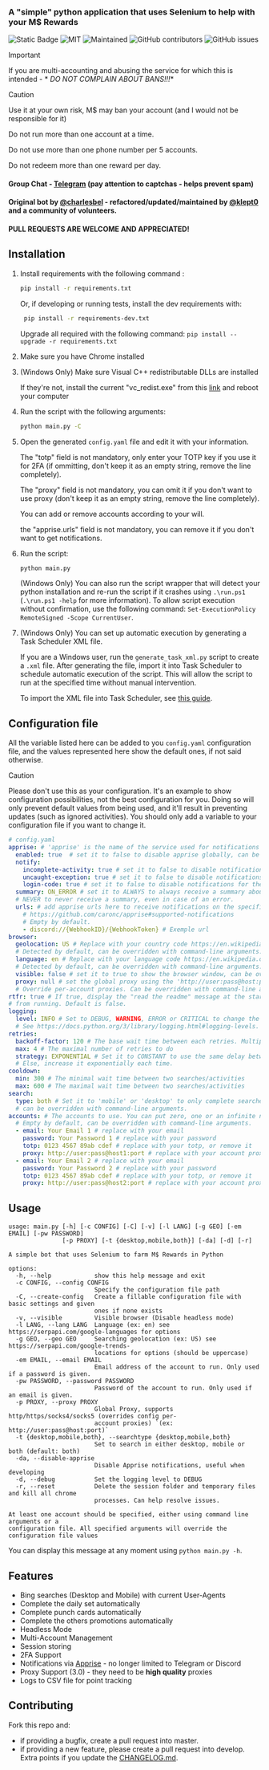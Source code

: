 ### A "simple" python application that uses Selenium to help with your M$ Rewards

![Static Badge](https://img.shields.io/badge/Made_in-python-violet?style=for-the-badge)
![MIT](https://img.shields.io/badge/License-MIT-blue.svg?style=for-the-badge)
![Maintained](https://img.shields.io/badge/Maintained%3F-yes-green.svg?style=for-the-badge)
![GitHub contributors](https://img.shields.io/github/contributors/klept0/MS-Rewards-Farmer?style=for-the-badge)
![GitHub issues](https://img.shields.io/github/issues/klept0/MS-Rewards-Farmer?style=for-the-badge)



> [!IMPORTANT]
> If you are multi-accounting and abusing the service for which this is intended - *
*_DO NOT COMPLAIN ABOUT BANS!!!_**



> [!CAUTION]
> Use it at your own risk, M$ may ban your account (and I would not be responsible for it)
>
> Do not run more than one account at a time.
>
> Do not use more than one phone number per 5 accounts.
>
> Do not redeem more than one reward per day.

#### Group Chat - [Telegram](https://t.me/klept0_MS_Rewards_Farmer/) (pay attention to captchas - helps prevent spam)

#### Original bot by [@charlesbel](https://github.com/charlesbel) - refactored/updated/maintained by [@klept0](https://github.com/klept0) and a community of volunteers.

#### PULL REQUESTS ARE WELCOME AND APPRECIATED!

## Installation

1. Install requirements with the following command :
   ```sh
   pip install -r requirements.txt
   ```

   Or, if developing or running tests, install the dev requirements with:
   ```sh
    pip install -r requirements-dev.txt
   ```

   Upgrade all required with the following command:
   `pip install --upgrade -r requirements.txt`

2. Make sure you have Chrome installed

3. (Windows Only) Make sure Visual C++ redistributable DLLs are installed

   If they're not, install the current "vc_redist.exe" from
   this [link](https://learn.microsoft.com/en-GB/cpp/windows/latest-supported-vc-redist?view=msvc-170)
   and reboot your computer

4. Run the script with the following arguments:
   ```sh
   python main.py -C
   ```

5. Open the generated `config.yaml` file and edit it with your information.

   The "totp" field is not mandatory, only enter your TOTP key if you use it for 2FA (if
   ommitting, don't keep it as an empty string, remove the line completely).

   The "proxy" field is not mandatory, you can omit it if you don't want to use proxy (don't
   keep it as an empty string, remove the line completely).

   You can add or remove accounts according to your will.

   the "apprise.urls" field is not mandatory, you can remove it if you don't want to get notifications.

6. Run the script:
   ```sh
   python main.py
   ```

   (Windows Only) You can also run the script wrapper that will detect your python installation
   and re-run the script if it crashes using `.\run.ps1` (`.\run.ps1 -help` for more
   information). To allow script execution without confirmation, use the following command:
   `Set-ExecutionPolicy RemoteSigned -Scope CurrentUser`.

7. (Windows Only) You can set up automatic execution by generating a Task Scheduler XML file.

   If you are a Windows user, run the `generate_task_xml.py` script to create a `.xml` file.
   After generating the file, import it into Task Scheduler to schedule automatic execution of
   the script. This will allow the script to run at the specified time without manual
   intervention.

   To import the XML file into Task Scheduler,
   see [this guide](https://superuser.com/a/485565/709704).

## Configuration file

All the variable listed here can be added to you `config.yaml` configuration file, and the values represented here show
the default ones, if not said otherwise.

> [!CAUTION]
> Please don't use this as your configuration. It's an example to show configuration possibilities,
> not the best configuration for you. Doing so will only prevent default values from being used,
> and it'll result in preventing updates (such as ignored activities).
> You should only add a variable to your configuration file if you want to change it.

```yaml
# config.yaml
apprise: # 'apprise' is the name of the service used for notifications https://github.com/caronc/apprise
  enabled: true  # set it to false to disable apprise globally, can be overridden with command-line arguments.
  notify:
    incomplete-activity: true # set it to false to disable notifications for incomplete activities
    uncaught-exception: true # set it to false to disable notifications for uncaught exceptions
    login-code: true # set it to false to disable notifications for the temporary M$ Authenticator login code
  summary: ON_ERROR # set it to ALWAYS to always receive a summary about your points progression or errors, or to 
  # NEVER to never receive a summary, even in case of an error. 
  urls: # add apprise urls here to receive notifications on the specified services :
    # https://github.com/caronc/apprise#supported-notifications
    # Empty by default.
    - discord://{WebhookID}/{WebhookToken} # Exemple url 
browser:
  geolocation: US # Replace with your country code https://en.wikipedia.org/wiki/ISO_3166-1_alpha-2.
  # Detected by default, can be overridden with command-line arguments.
  language: en # Replace with your language code https://en.wikipedia.org/wiki/List_of_ISO_639-1_codes.
  # Detected by default, can be overridden with command-line arguments.
  visible: false # set it to true to show the browser window, can be overridden with command-line arguments.
  proxy: null # set the global proxy using the 'http://user:pass@host:port' syntax.
  # Override per-account proxies. Can be overridden with command-line arguments.
rtfr: true # If true, display the "read the readme" message at the start of the script and prevent the script
# from running. Default is false.
logging:
  level: INFO # Set to DEBUG, WARNING, ERROR or CRITICAL to change the level of displayed information in the terminal
  # See https://docs.python.org/3/library/logging.html#logging-levels. Can be overridden with command-line arguments.
retries:
  backoff-factor: 120 # The base wait time between each retries. Multiplied by two each try.
  max: 4 # The maximal number of retries to do
  strategy: EXPONENTIAL # Set it to CONSTANT to use the same delay between each retries.
  # Else, increase it exponentially each time.
cooldown:
  min: 300 # The minimal wait time between two searches/activities
  max: 600 # The maximal wait time between two searches/activities
search:
  type: both # Set it to 'mobile' or 'desktop' to only complete searches on one plateform,
  # can be overridden with command-line arguments.
accounts: # The accounts to use. You can put zero, one or an infinite number of accounts here.
  # Empty by default, can be overridden with command-line arguments.
  - email: Your Email 1 # replace with your email
    password: Your Password 1 # replace with your password
    totp: 0123 4567 89ab cdef # replace with your totp, or remove it
    proxy: http://user:pass@host1:port # replace with your account proxy, or remove it
  - email: Your Email 2 # replace with your email
    password: Your Password 2 # replace with your password
    totp: 0123 4567 89ab cdef # replace with your totp, or remove it
    proxy: http://user:pass@host2:port # replace with your account proxy, or remove it
```

## Usage

```
usage: main.py [-h] [-c CONFIG] [-C] [-v] [-l LANG] [-g GEO] [-em EMAIL] [-pw PASSWORD]
               [-p PROXY] [-t {desktop,mobile,both}] [-da] [-d] [-r]

A simple bot that uses Selenium to farm M$ Rewards in Python

options:
  -h, --help            show this help message and exit
  -c CONFIG, --config CONFIG
                        Specify the configuration file path
  -C, --create-config   Create a fillable configuration file with basic settings and given
                        ones if none exists
  -v, --visible         Visible browser (Disable headless mode)
  -l LANG, --lang LANG  Language (ex: en) see https://serpapi.com/google-languages for options
  -g GEO, --geo GEO     Searching geolocation (ex: US) see https://serpapi.com/google-trends-
                        locations for options (should be uppercase)
  -em EMAIL, --email EMAIL
                        Email address of the account to run. Only used if a password is given.
  -pw PASSWORD, --password PASSWORD
                        Password of the account to run. Only used if an email is given.
  -p PROXY, --proxy PROXY
                        Global Proxy, supports http/https/socks4/socks5 (overrides config per-
                        account proxies) `(ex: http://user:pass@host:port)`
  -t {desktop,mobile,both}, --searchtype {desktop,mobile,both}
                        Set to search in either desktop, mobile or both (default: both)
  -da, --disable-apprise
                        Disable Apprise notifications, useful when developing
  -d, --debug           Set the logging level to DEBUG
  -r, --reset           Delete the session folder and temporary files and kill all chrome
                        processes. Can help resolve issues.

At least one account should be specified, either using command line arguments or a
configuration file. All specified arguments will override the configuration file values
```

You can display this message at any moment using `python main.py -h`.

## Features

- Bing searches (Desktop and Mobile) with current User-Agents
- Complete the daily set automatically
- Complete punch cards automatically
- Complete the others promotions automatically
- Headless Mode
- Multi-Account Management
- Session storing
- 2FA Support
- Notifications via [Apprise](https://github.com/caronc/apprise) - no longer limited to
  Telegram or Discord
- Proxy Support (3.0) - they need to be **high quality** proxies
- Logs to CSV file for point tracking

## Contributing

Fork this repo and:

* if providing a bugfix, create a pull request into master.
* if providing a new feature, please create a pull request into develop. Extra points if you
  update the [CHANGELOG.md](CHANGELOG.md).
